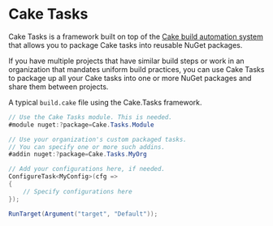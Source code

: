 # Cake Tasks
Cake Tasks is a framework built on top of the [Cake build automation system](https://cakebuild.net/) that allows you to package Cake tasks into reusable NuGet packages.

If you have multiple projects that have similar build steps or work in an organization that mandates uniform build practices, you can use Cake Tasks to package up all your Cake tasks into one or more NuGet packages and share them between projects.

A typical `build.cake` file using the Cake.Tasks framework.
```cs
// Use the Cake Tasks module. This is needed.
#module nuget:?package=Cake.Tasks.Module

// Use your organization's custom packaged tasks.
// You can specify one or more such addins.
#addin nuget:?package=Cake.Tasks.MyOrg

// Add your configurations here, if needed.
ConfigureTask<MyConfig>(cfg =>
{
    // Specify configurations here
});

RunTarget(Argument("target", "Default"));
```
